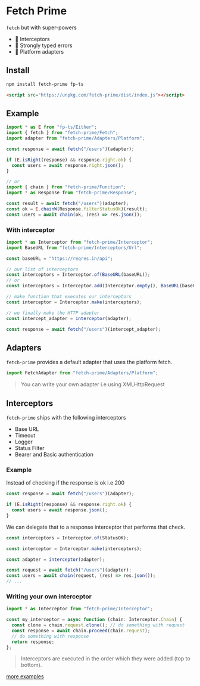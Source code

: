 # Fetch Prime

`fetch` but with super-powers

- 🔗 Interceptors
- 🔐 Strongly typed errors
- 🔌 Platform adapters

## Install

```bash
npm install fetch-prime fp-ts
```

```html
<script src="https://unpkg.com/fetch-prime/dist/index.js"></script>
```

## Example

```ts
import * as E from "fp-ts/Either";
import { fetch } from "fetch-prime/Fetch";
import adapter from "fetch-prime/Adapters/Platform";

const response = await fetch("/users")(adapter);

if (E.isRight(response) && response.right.ok) {
  const users = await response.right.json();
}

// or
import { chain } from "fetch-prime/Function";
import * as Response from "fetch-prime/Response";

const result = await fetch("/users")(adapter);
const ok = E.chainW(Response.filterStatusOk)(result);
const users = await chain(ok, (res) => res.json());
```

### With interceptor

```ts
import * as Interceptor from "fetch-prime/Interceptor";
import BaseURL from "fetch-prime/Interceptors/Url";

const baseURL = "https://reqres.in/api";

// our list of interceptors
const interceptors = Interceptor.of(BaseURL(baseURL));
// or
const interceptors = Interceptor.add(Interceptor.empty(), BaseURL(baseURL));

// make function that executes our interceptors
const interceptor = Interceptor.make(interceptors);

// we finally make the HTTP adapter
const intercept_adapter = interceptor(adapter);

const response = await fetch("/users")(intercept_adapter);
```

## Adapters

`fetch-prime` provides a default adapter that uses the platform fetch.

```ts
import FetchAdapter from "fetch-prime/Adapters/Platform";
```

> You can write your own adapter i.e using XMLHttpRequest

## Interceptors

`fetch-prime` ships with the following interceptors

- Base URL
- Timeout
- Logger
- Status Filter
- Bearer and Basic authentication

### Example

Instead of checking if the response is ok i.e 200

```ts
const response = await fetch("/users")(adapter);

if (E.isRight(response) && response.right.ok) {
  const users = await response.json();
}
```

We can delegate that to a response interceptor that performs that check.

```ts
const interceptors = Interceptor.of(StatusOK);

const interceptor = Interceptor.make(interceptors);

const adapter = interceptor(adapter);

const request = await fetch("/users")(adapter);
const users = await chain(request, (res) => res.json());
// ...
```

### Writing your own interceptor

```ts
import * as Interceptor from "fetch-prime/Interceptor";

const my_interceptor = async function (chain: Interceptor.Chain) {
  const clone = chain.request.clone(); // do something with request
  const response = await chain.proceed(chain.request);
  // do something with response
  return response;
};
```

> Interceptors are executed in the order which they were added (top to bottom).

[more examples](/test)
